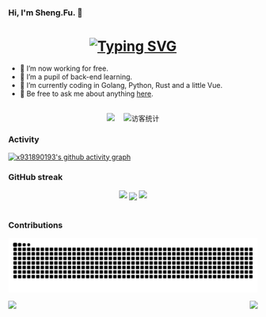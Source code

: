### Hi, I'm Sheng.Fu. 👋

<h1 align="center">
  <a href="https://www.mongona.com/">
<img src="https://readme-typing-svg.demolab.com?font=Fira+Code&pause=1000&color=D838F7&width=435&lines=Have+A+Nice+Day!" alt="Typing SVG"  align="center"/>  </a>
</h1>

- 🔭 I’m now working for free.
- 🌱 I’m a pupil of back-end learning. 
- 🤔 I’m currently coding in Golang, Python, Rust and a little Vue.
- 💬 Be free to ask me about anything [here](https://github.com/x931890193/x931890193/issues).


<br>
<div align="center">
  <a href="https://www.mongona.com"><img src="https://img.shields.io/badge/website-%E4%B8%AA%E4%BA%BA%E7%BD%91%E7%AB%99-blue"></a>&emsp;
<!-- 访客数统计徽标 -->
  <img src="https://visitor-badge.glitch.me/badge?page_id=x931890193" alt="访客统计" /></div>

### Activity
[![x931890193's github activity graph](https://activity-graph.herokuapp.com/graph?username=x931890193&theme=dracula)](https://github.com/ashutosh00710/github-readme-activity-graph)

### GitHub streak
<!-- 连续提交代码天数记录 -->
<div align="middle">
  <img width="150" src="https://cdn.jsdelivr.net/gh/sun0225SUN/photos/images/202108300310676.png" />
  <img align="center" src="https://github-readme-streak-stats.herokuapp.com/?user=x931890193&theme=dark&hide_border=true" />
  <img width="150" src="https://cdn.jsdelivr.net/gh/sun0225SUN/photos/images/202108300312623.png" />
</div>
<br>

### Contributions
![](https://raw.githubusercontent.com/x931890193/x931890193/master/assets/github-contribution-grid-snake.svg)

<div align="middle">
<img align="left" src="https://github-readme-stats.vercel.app/api?username=x931890193&show_icons=true&hide_border=true">
<img align="right" src="https://github-readme-stats.vercel.app/api/top-langs/?username=x931890193&hide_border=true">
</div>
